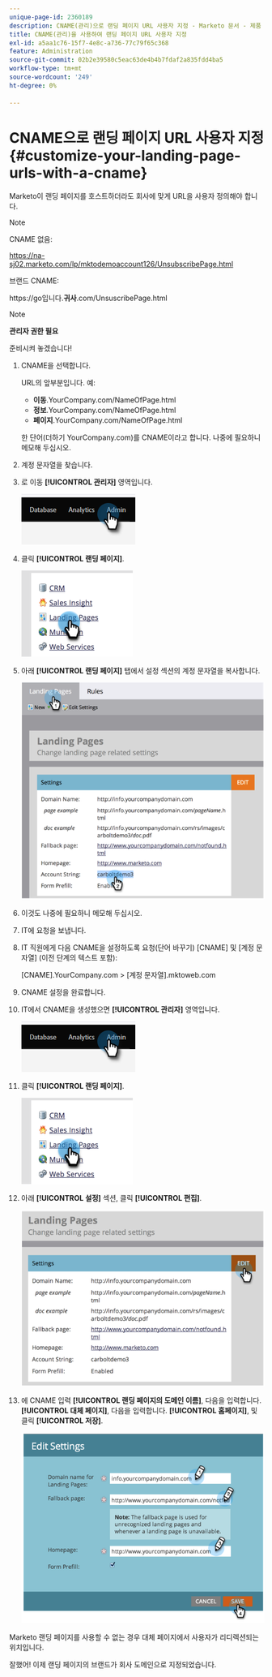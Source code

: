 ```yaml
---
unique-page-id: 2360189
description: CNAME(관리)으로 랜딩 페이지 URL 사용자 지정 - Marketo 문서 - 제품 설명서
title: CNAME(관리)을 사용하여 랜딩 페이지 URL 사용자 지정
exl-id: a5aa1c76-15f7-4e8c-a736-77c79f65c368
feature: Administration
source-git-commit: 02b2e39580c5eac63de4b4b7fdaf2a835fdd4ba5
workflow-type: tm+mt
source-wordcount: '249'
ht-degree: 0%

---
```


# CNAME으로 랜딩 페이지 URL 사용자 지정  {#customize-your-landing-page-urls-with-a-cname}

Marketo이 랜딩 페이지를 호스트하더라도 회사에 맞게 URL을 사용자 정의해야 합니다.

>[!NOTE]
>
>CNAME 없음:
>
>https://na-sj02.marketo.com/lp/mktodemoaccount126/UnsubscribePage.html
>
>브랜드 CNAME:
>
>https://go입니다.**귀사**.com/UnsuscribePage.html

>[!NOTE]
>
>**관리자 권한 필요**

준비시켜 놓겠습니다!

1. CNAME을 선택합니다.

   URL의 앞부분입니다. 예:

   * **이동**.YourCompany.com/NameOfPage.html
   * **정보**.YourCompany.com/NameOfPage.html
   * **페이지**.YourCompany.com/NameOfPage.html

   한 단어(더하기 YourCompany.com)를 CNAME이라고 합니다. 나중에 필요하니 메모해 두십시오.

1. 계정 문자열을 찾습니다.

1. 로 이동 **[!UICONTROL 관리자]** 영역입니다.

   ![](assets/customize-your-landing-page-urls-with-a-cname-1.png)

1. 클릭 **[!UICONTROL 랜딩 페이지]**.

   ![](assets/customize-your-landing-page-urls-with-a-cname-2.png)

1. 아래 **[!UICONTROL 랜딩 페이지]** 탭에서 설정 섹션의 계정 문자열을 복사합니다.

   ![](assets/customize-your-landing-page-urls-with-a-cname-3.png)

1. 이것도 나중에 필요하니 메모해 두십시오.

1. IT에 요청을 보냅니다.

1. IT 직원에게 다음 CNAME을 설정하도록 요청(단어 바꾸기) [CNAME] 및 [계정 문자열] (이전 단계의 텍스트 포함):

   [CNAME].YourCompany.com > [계정 문자열].mktoweb.com

1. CNAME 설정을 완료합니다.

1. IT에서 CNAME을 생성했으면 **[!UICONTROL 관리자]** 영역입니다.

   ![](assets/customize-your-landing-page-urls-with-a-cname-4.png)

1. 클릭 **[!UICONTROL 랜딩 페이지]**.

   ![](assets/customize-your-landing-page-urls-with-a-cname-5.png)

1. 아래 **[!UICONTROL 설정]** 섹션, 클릭 **[!UICONTROL 편집]**.

   ![](assets/customize-your-landing-page-urls-with-a-cname-6.png)

1. 에 CNAME 입력 **[!UICONTROL 랜딩 페이지의 도메인 이름]**, 다음을 입력합니다. **[!UICONTROL 대체 페이지]**, 다음을 입력합니다. **[!UICONTROL 홈페이지]**, 및 클릭 **[!UICONTROL 저장]**.

   ![](assets/customize-your-landing-page-urls-with-a-cname-7.png)

Marketo 랜딩 페이지를 사용할 수 없는 경우 대체 페이지에서 사용자가 리디렉션되는 위치입니다.

잘했어! 이제 랜딩 페이지의 브랜드가 회사 도메인으로 지정되었습니다.
